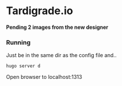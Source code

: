 # Tardigrade.io

**Pending 2 images from the new designer** 

### Running

Just be in the same dir as the config file and..
 
  `hugo server d`
  
Open browser to localhost:1313
